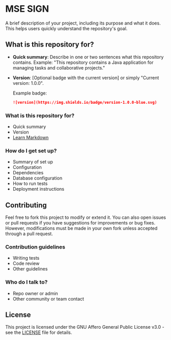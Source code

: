 # MSE SIGN

A brief description of your project, including its purpose and what it does. This helps users quickly understand the repository's goal.

## What is this repository for?

- **Quick summary**: Describe in one or two sentences what this repository contains. Example: "This repository contains a Java application for managing tasks and collaborative projects."
- **Version**: [Optional badge with the current version] or simply "Current version: 1.0.0".
  
  Example badge:
  ```markdown
  ![version](https://img.shields.io/badge/version-1.0.0-blue.svg)


### What is this repository for? ###

* Quick summary
* Version
* [Learn Markdown](https://bitbucket.org/tutorials/markdowndemo)

### How do I get set up? ###

* Summary of set up
* Configuration
* Dependencies
* Database configuration
* How to run tests
* Deployment instructions

## Contributing

Feel free to fork this project to modify or extend it. You can also open issues or pull requests if you have suggestions for improvements or bug fixes. However, modifications must be made in your own fork unless accepted through a pull request.


### Contribution guidelines ###

* Writing tests
* Code review
* Other guidelines

### Who do I talk to? ###

* Repo owner or admin
* Other community or team contact

## License
This project is licensed under the GNU Affero General Public License v3.0 - see the [LICENSE](./LICENSE) file for details.
